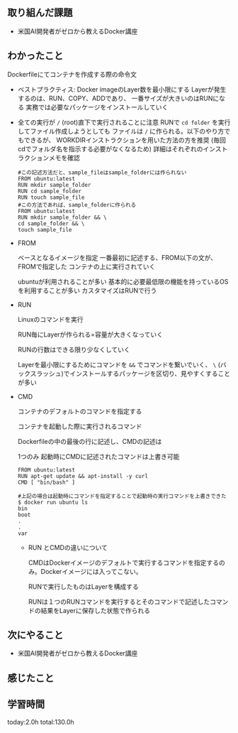 ## 取り組んだ課題
* 米国AI開発者がゼロから教えるDocker講座
  
## わかったこと
Dockerfileにてコンテナを作成する際の命令文

- ベストプラクティス: Docker imageのLayer数を最小限にする
    Layerが発生するのは、RUN、COPY、ADDであり、
    一番サイズが大きいのはRUNになる
    実務では必要なパッケージをインストールしていく
    
- 全ての実行が `/` (root)直下で実行されることに注意
    RUNで `cd folder` を実行してファイル作成しようとしても
    ファイルは `/` に作られる。以下のやり方でもできるが、
    WORKDIRインストラクションを用いた方法の方を推奨
    (毎回cdでフォルダ名を指示する必要がなくなるため)
    詳細はそれぞれのインストラクションメモを確認
    
    ```docker
    #この記述方法だと、sample_fileはsample_folderには作られない
    FROM ubuntu:latest
    RUN mkdir sample_folder
    RUN cd sample_folder
    RUN touch sample_file
    #この方法であれば、sample_folderに作られる
    FROM ubuntu:latest
    RUN mkdir sample_folder && \
    cd sample_folder && \
    touch sample_file
    ```
    
- FROM
    
    ベースとなるイメージを指定
    一番最初に記述する、FROM以下の文が、FROMで指定した
    コンテナの上に実行されていく
    
    ubuntuが利用されることが多い
    基本的に必要最低限の機能を持っているOSを利用することが多い
    カスタマイズはRUNで行う
    
- RUN
    
    Linuxのコマンドを実行
    
    RUN毎にLayerが作られる=容量が大きくなっていく
    
    RUNの行数はできる限り少なくしていく
    
    Layerを最小限にするためにコマンドを `&&` でコマンドを繋いでいく、 `\` (バックスラッシュ)でインストールするパッケージを区切り、見やすくすることが多い
    
- CMD
    
    コンテナのデフォルトのコマンドを指定する
    
    コンテナを起動した際に実行されるコマンド
    
    Dockerfileの中の最後の行に記述し、CMDの記述は
    
    1つのみ
    起動時にCMDに記述されたコマンドは上書き可能
    
    ```docker
    FROM ubuntu:latest
    RUN apt-get update && apt-install -y curl
    CMD [ "bin/bash" ]
    
    #上記の場合は起動時にコマンドを指定することで起動時の実行コマンドを上書きできた
    $ docker run ubuntu ls
    bin
    boot
    .
    .
    var
    
    ```
    - RUN とCMDの違いについて
        
        CMDはDockerイメージのデフォルトで実行するコマンドを指定するのみ。Dockerイメージには入ってこない。
        
        RUNで実行したものはLayerを構成する
        
        RUNは１つのRUNコマンドを実行するとそのコマンドで記述したコマンドの結果をLayerに保存した状態で作られる  
## 次にやること
* 米国AI開発者がゼロから教えるDocker講座

## 感じたこと

## 学習時間
 today:2.0h
 total:130.0h